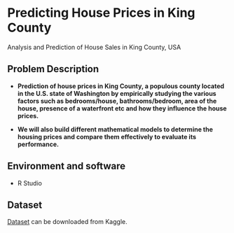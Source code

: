 # Predicting House Prices in King County

Analysis and Prediction of House Sales in King County, USA
## Problem Description

* **Prediction of house prices in King County, a populous county located in the U.S. state of Washington by empirically studying the various factors such as bedrooms/house, bathrooms/bedroom, area of the house, presence of a waterfront etc and how they influence the house prices.**

* **We will also build different mathematical models to determine the housing prices and compare them effectively to evaluate its performance.**


## Environment and software

* R Studio

## Dataset

[Dataset](https://www.kaggle.com/harlfoxem/housesalesprediction) can be downloaded from Kaggle.

